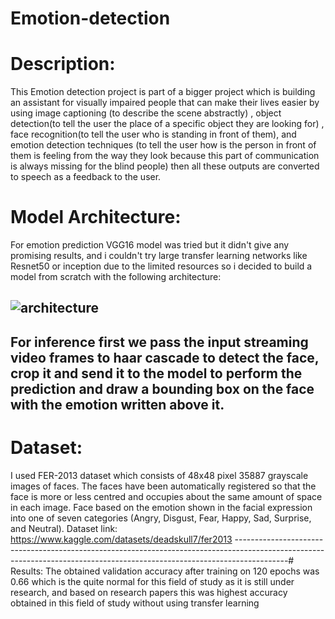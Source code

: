 # Emotion-detection
# Description:
This Emotion detection project is part of a bigger project which is building an assistant for visually impaired people that can make their lives easier by using image captioning (to describe the scene abstractly) , object detection(to tell the user the place of a specific object they are looking for) , face recognition(to tell the user who is standing in front of them), and emotion detection techniques (to tell the user how is the person in front of them is feeling from the way they look because this part of communication is always missing for the blind people)  then all these outputs are converted to speech as a feedback to the user.

# Model Architecture:
For emotion prediction VGG16 model was tried but it didn't give any promising results, and i couldn't try large transfer learning networks like Resnet50 or inception due to the limited resources so i decided to build a model from scratch with the following architecture:

![architecture](https://user-images.githubusercontent.com/103740764/185250305-a58ed432-efc6-409f-aa2c-d3f821623056.png)
-------------------------------------------------------------------------------------------------------------------------------------------------------------------------
For inference first we pass the input streaming video frames to haar cascade to detect the face, crop it and send it to the model to perform the prediction and draw a bounding box on the face with the emotion written above it.
-------------------------------------------------------------------------------------------------------------------------------------------------------------------------
# Dataset:
 I used FER-2013 dataset which consists of 48x48 pixel 35887 grayscale images of faces. The faces have been automatically registered so that the face is more or less centred and occupies about the same amount of space in each image.
Face based on the emotion shown in the facial expression into one of seven categories (Angry, Disgust, Fear, Happy, Sad, Surprise, and Neutral). 
Dataset link:
https://www.kaggle.com/datasets/deadskull7/fer2013
-------------------------------------------------------------------------------------------------------------------------------------------------------------------------# Results:
The obtained validation accuracy after training on 120 epochs was 0.66 which is the quite normal for this field of study as it is still under research, and based on research papers this was highest accuracy obtained in this field of study without using transfer learning




